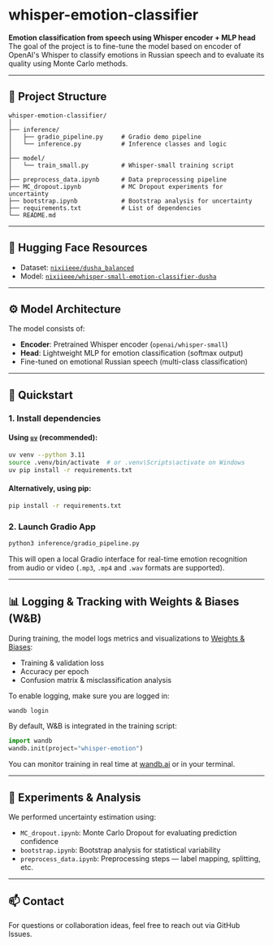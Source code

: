 # whisper-emotion-classifier

**Emotion classification from speech using Whisper encoder + MLP head**  
The goal of the project is to fine-tune the model based on encoder of OpenAI's Whisper to classify emotions in Russian speech and to evaluate its quality using Monte Carlo methods.

---

## 📁 Project Structure

```
whisper-emotion-classifier/
│
├── inference/
│   ├── gradio_pipeline.py     # Gradio demo pipeline
│   └── inference.py           # Inference classes and logic
│
├── model/
│   └── train_small.py         # Whisper-small training script
│
├── preprocess_data.ipynb      # Data preprocessing pipeline
├── MC_dropout.ipynb           # MC Dropout experiments for uncertainty
├── bootstrap.ipynb            # Bootstrap analysis for uncertainty
├── requirements.txt           # List of dependencies
└── README.md
```

---

## 🤗 Hugging Face Resources

- Dataset: [`nixiieee/dusha_balanced`](https://huggingface.co/datasets/nixiieee/dusha_balanced)  
- Model: [`nixiieee/whisper-small-emotion-classifier-dusha`](https://huggingface.co/nixiieee/whisper-small-emotion-classifier-dusha)

---

## ⚙️ Model Architecture

The model consists of:

- **Encoder**: Pretrained Whisper encoder (`openai/whisper-small`)
- **Head**: Lightweight MLP for emotion classification (softmax output)
- Fine-tuned on emotional Russian speech (multi-class classification)

---

## 🚀 Quickstart

### 1. Install dependencies

#### Using [`uv`](https://github.com/astral-sh/uv) (recommended):

```bash
uv venv --python 3.11
source .venv/bin/activate  # or .venv\Scripts\activate on Windows
uv pip install -r requirements.txt
```

#### Alternatively, using pip:

```bash
pip install -r requirements.txt
```

### 2. Launch Gradio App

```bash
python3 inference/gradio_pipeline.py
```

This will open a local Gradio interface for real-time emotion recognition from audio or video (`.mp3`, `.mp4` and `.wav` formats are supported).

---

## 📊 Logging & Tracking with Weights & Biases (W&B)

During training, the model logs metrics and visualizations to [Weights & Biases](https://wandb.ai/):

- Training & validation loss
- Accuracy per epoch
- Confusion matrix & misclassification analysis

To enable logging, make sure you are logged in:

```bash
wandb login
```

By default, W&B is integrated in the training script:

```python
import wandb
wandb.init(project="whisper-emotion")
```

You can monitor training in real time at [wandb.ai](https://wandb.ai/) or in your terminal.

---

## 🧪 Experiments & Analysis

We performed uncertainty estimation using:

- `MC_dropout.ipynb`: Monte Carlo Dropout for evaluating prediction confidence
- `bootstrap.ipynb`: Bootstrap analysis for statistical variability
- `preprocess_data.ipynb`: Preprocessing steps — label mapping, splitting, etc.

---

## 📫 Contact

For questions or collaboration ideas, feel free to reach out via GitHub Issues.
